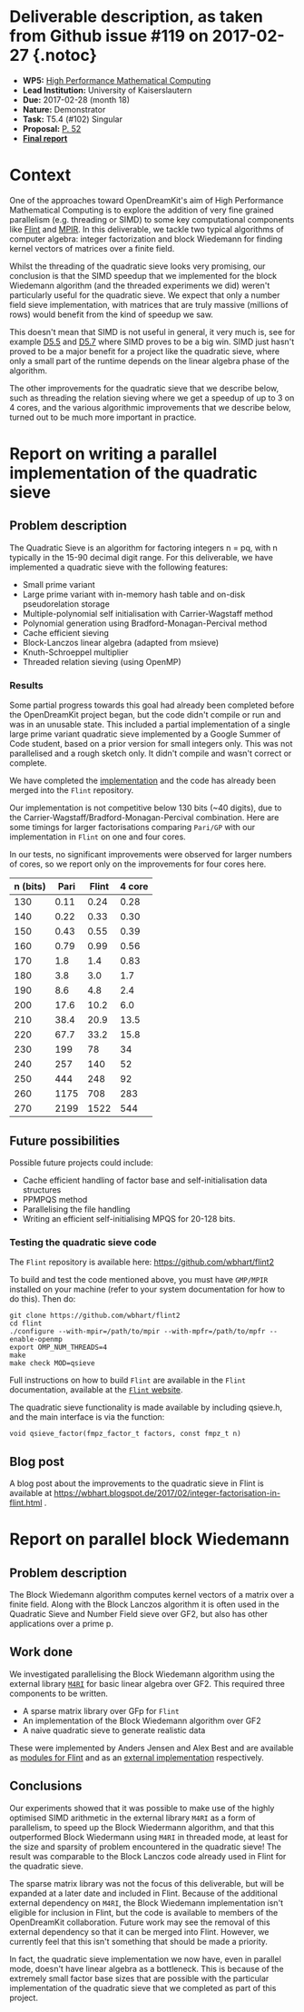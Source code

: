 # Deliverable description, as taken from Github issue #119 on 2017-02-27 {.notoc}

- **WP5:** [High Performance Mathematical Computing](https://github.com/OpenDreamKit/OpenDreamKit/tree/master/WP5)
- **Lead Institution:** University of Kaiserslautern
- **Due:** 2017-02-28 (month 18)
- **Nature:** Demonstrator
- **Task:** T5.4 (#102) Singular
- **Proposal:** [P. 52](https://github.com/OpenDreamKit/OpenDreamKit/raw/master/Proposal/proposal-www.pdf)
- **[Final report](https://github.com/OpenDreamKit/OpenDreamKit/raw/master/WP5/D5.6/report-final.pdf)**

# Context

One of the approaches toward OpenDreamKit's aim of High Performance Mathematical Computing is to explore the addition of very fine grained parallelism (e.g. threading or SIMD) to some key computational components like [Flint](http://flintlib.org) and [MPIR](http://mpir.org/). In this deliverable, we tackle two typical algorithms of computer algebra: integer factorization and block Wiedemann for finding kernel vectors of matrices over a finite field.

Whilst the threading of the quadratic sieve looks very promising, our conclusion is that the SIMD speedup that we implemented for the block Wiedemann algorithm (and the threaded experiments we did) weren't particularly useful for the quadratic sieve. We expect that only a number field sieve implementation, with matrices that are truly massive (millions of rows) would benefit from the kind of speedup we saw.

This doesn't mean that SIMD is not useful in general, it very much is, see for example [D5.5](https://github.com/OpenDreamKit/OpenDreamKit/issues/118) and [D5.7](https://github.com/OpenDreamKit/OpenDreamKit/issues/120) where SIMD proves to be a big win. SIMD just hasn't proved to be a major benefit for a project like the quadratic sieve, where only a small part of the runtime depends on the linear algebra phase of the algorithm.

The other improvements for the quadratic sieve that we describe below, such as threading the relation sieving where we get a speedup of up to 3 on 4 cores, and the various algorithmic improvements that we describe below, turned out to be much more important in practice.

# Report on writing a parallel implementation of the quadratic sieve

## Problem description

The Quadratic Sieve is an algorithm for factoring integers n = pq, with n typically in the 15-90 decimal digit range. For this deliverable, we have implemented a quadratic sieve with the following features:

- Small prime variant
- Large prime variant with in-memory hash table and on-disk pseudorelation storage
- Multiple-polynomial self initialisation with Carrier-Wagstaff method
- Polynomial generation using Bradford-Monagan-Percival method
- Cache efficient sieving
- Block-Lanczos linear algebra (adapted from msieve)
- Knuth-Schroeppel multiplier
- Threaded relation sieving (using OpenMP)

### Results

Some partial progress towards this goal had already been completed before the OpenDreamKit project began, but the code didn't compile or run and was in an unusable state. This included a partial implementation of a single large prime variant quadratic sieve implemented by a Google Summer of Code student, based on a prior version for small integers only. This was not parallelised and a rough sketch only. It didn't compile and wasn't correct or complete.

We have completed the [implementation](https://github.com/wbhart/flint2/tree/trunk/qsieve) and the code has already been merged into the `Flint` repository.

Our implementation is not competitive below 130 bits (~40 digits), due to the Carrier-Wagstaff/Bradford-Monagan-Percival combination. Here are some timings for larger factorisations comparing `Pari/GP` with our implementation in `Flint` on one and four cores.

In our tests, no significant improvements were observed for larger numbers of cores, so we report only on the improvements for four cores here.

| n (bits)  |  Pari  |  Flint | 4 core |
|-----|---------|------|------|
| 130  |   0.11  |  0.24  |  0.28 |
| 140  |   0.22  |  0.33  |  0.30 |
| 150  |   0.43  |  0.55  | 0.39  |
| 160  |   0.79  |  0.99  | 0.56  |
| 170  |     1.8  |   1.4   |  0.83 |
| 180  |     3.8  |   3.0   |  1.7  |
| 190  |     8.6  |   4.8   |  2.4  |
| 200  |   17.6  | 10.2   |  6.0 |
| 210  |  38.4   |  20.9  | 13.5 |
| 220  |  67.7   | 33.2   | 15.8 |
| 230  |  199    |  78    |   34  |
| 240  |  257    | 140   |   52 |
| 250  |  444    |  248  |   92 |
| 260  | 1175   |  708  | 283 |
| 270  |  2199  | 1522 | 544 |

## Future possibilities

Possible future projects could include:

- Cache efficient handling of factor base and self-initialisation data structures
- PPMPQS method
- Parallelising the file handling
- Writing an efficient self-initialising MPQS for 20-128 bits.

### Testing the quadratic sieve code

The `Flint` repository is available here: https://github.com/wbhart/flint2

To build and test the code mentioned above, you must have `GMP/MPIR` installed on your machine (refer to your system documentation for how to do this). Then do:

    git clone https://github.com/wbhart/flint2
    cd flint
    ./configure --with-mpir=/path/to/mpir --with-mpfr=/path/to/mpfr --enable-openmp
    export OMP_NUM_THREADS=4
    make
    make check MOD=qsieve

Full instructions on how to build `Flint` are available in the `Flint` documentation, available at the [`Flint` website](http://flintlib.org).

The quadratic sieve functionality is made available by including qsieve.h, and the main interface is via the function:

    void qsieve_factor(fmpz_factor_t factors, const fmpz_t n)

## Blog post

A blog post about the improvements to the quadratic sieve in Flint is available at https://wbhart.blogspot.de/2017/02/integer-factorisation-in-flint.html .

# Report on parallel block Wiedemann

## Problem description

The Block Wiedemann algorithm computes kernel vectors of a matrix over a finite field. Along with the Block Lanczos algorithm it is often used in the Quadratic Sieve and Number Field sieve over GF2, but also has other applications over a prime p.

## Work done

We investigated parallelising the Block Wiedemann algorithm using the external library [`M4RI`](https://bitbucket.org/malb/m4ri) for basic linear algebra over GF2. This required three components to be written.

- A sparse matrix library over GFp for `Flint`
- An implementation of the Block Wiedemann algorithm over GF2
- A naive quadratic sieve to generate realistic data

These were implemented by Anders Jensen and Alex Best and are available as [modules for Flint](https://github.com/alexjbest/flint2/tree/nmod_sparse_mat/nmod_sparse_mat) and as an [external implementation](https://github.com/alexjbest/bw) respectively.

## Conclusions

Our experiments showed that it was possible to make use of the highly optimised SIMD arithmetic in the external library `M4RI` as a form of parallelism, to speed up the Block Wiedermann algorithm, and that this outperformed Block Wiedermann using `M4RI` in threaded mode, at least for the size and sparsity of problem encountered in the quadratic sieve! The result was comparable to the Block Lanczos code already used in Flint for the quadratic sieve.

The sparse matrix library was not the focus of this deliverable, but will be expanded at a later date and included in Flint. Because of the additional external dependency on `M4RI`, the Block Wiedemann implementation isn't eligible for inclusion in Flint, but the code is available to members of the OpenDreamKit collaboration. Future work may see the removal of this external dependency so that it can be merged into Flint. However, we currently feel that this isn't something that should be made a priority.

In fact, the quadratic sieve implementation we now have, even in parallel mode, doesn't have linear algebra as a bottleneck. This is because of the extremely small factor base sizes that are possible with the particular implementation of the quadratic sieve that we completed as part of this project.

